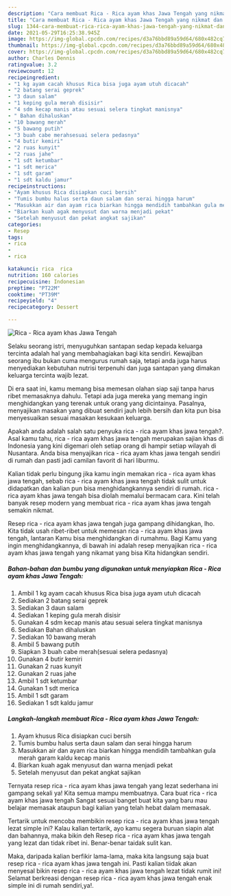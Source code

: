 ```yaml
---
description: "Cara membuat Rica - Rica ayam khas Jawa Tengah yang nikmat dan Mudah Dibuat"
title: "Cara membuat Rica - Rica ayam khas Jawa Tengah yang nikmat dan Mudah Dibuat"
slug: 1344-cara-membuat-rica-rica-ayam-khas-jawa-tengah-yang-nikmat-dan-mudah-dibuat
date: 2021-05-29T16:25:38.945Z
image: https://img-global.cpcdn.com/recipes/d3a76bbd89a59d64/680x482cq70/rica-rica-ayam-khas-jawa-tengah-foto-resep-utama.jpg
thumbnail: https://img-global.cpcdn.com/recipes/d3a76bbd89a59d64/680x482cq70/rica-rica-ayam-khas-jawa-tengah-foto-resep-utama.jpg
cover: https://img-global.cpcdn.com/recipes/d3a76bbd89a59d64/680x482cq70/rica-rica-ayam-khas-jawa-tengah-foto-resep-utama.jpg
author: Charles Dennis
ratingvalue: 3.2
reviewcount: 12
recipeingredient:
- "1 kg ayam cacah khusus Rica bisa juga ayam utuh dicacah"
- "2 batang serai geprek"
- "3 daun salam"
- "1 keping gula merah disisir"
- "4 sdm kecap manis atau sesuai selera tingkat manisnya"
- " Bahan dihaluskan"
- "10 bawang merah"
- "5 bawang putih"
- "3 buah cabe merahsesuai selera pedasnya"
- "4 butir kemiri"
- "2 ruas kunyit"
- "2 ruas jahe"
- "1 sdt ketumbar"
- "1 sdt merica"
- "1 sdt garam"
- "1 sdt kaldu jamur"
recipeinstructions:
- "Ayam khusus Rica disiapkan cuci bersih"
- "Tumis bumbu halus serta daun salam dan serai hingga harum"
- "Masukkan air dan ayam rica biarkan hingga mendidih tambahkan gula merah garam kaldu kecap manis"
- "Biarkan kuah agak menyusut dan warna menjadi pekat"
- "Setelah menyusut dan pekat angkat sajikan"
categories:
- Resep
tags:
- rica
- 
- rica

katakunci: rica  rica 
nutrition: 160 calories
recipecuisine: Indonesian
preptime: "PT22M"
cooktime: "PT39M"
recipeyield: "4"
recipecategory: Dessert

---
```



![Rica - Rica ayam khas Jawa Tengah](https://img-global.cpcdn.com/recipes/d3a76bbd89a59d64/680x482cq70/rica-rica-ayam-khas-jawa-tengah-foto-resep-utama.jpg)

Selaku seorang istri, menyuguhkan santapan sedap kepada keluarga tercinta adalah hal yang membahagiakan bagi kita sendiri. Kewajiban seorang ibu bukan cuma mengurus rumah saja, tetapi anda juga harus menyediakan kebutuhan nutrisi terpenuhi dan juga santapan yang dimakan keluarga tercinta wajib lezat.

Di era  saat ini, kamu memang bisa memesan olahan siap saji tanpa harus ribet memasaknya dahulu. Tetapi ada juga mereka yang memang ingin menghidangkan yang terenak untuk orang yang dicintainya. Pasalnya, menyajikan masakan yang dibuat sendiri jauh lebih bersih dan kita pun bisa menyesuaikan sesuai masakan kesukaan keluarga. 



Apakah anda adalah salah satu penyuka rica - rica ayam khas jawa tengah?. Asal kamu tahu, rica - rica ayam khas jawa tengah merupakan sajian khas di Indonesia yang kini digemari oleh setiap orang di hampir setiap wilayah di Nusantara. Anda bisa menyajikan rica - rica ayam khas jawa tengah sendiri di rumah dan pasti jadi camilan favorit di hari liburmu.

Kalian tidak perlu bingung jika kamu ingin memakan rica - rica ayam khas jawa tengah, sebab rica - rica ayam khas jawa tengah tidak sulit untuk didapatkan dan kalian pun bisa menghidangkannya sendiri di rumah. rica - rica ayam khas jawa tengah bisa diolah memalui bermacam cara. Kini telah banyak resep modern yang membuat rica - rica ayam khas jawa tengah semakin nikmat.

Resep rica - rica ayam khas jawa tengah juga gampang dihidangkan, lho. Kita tidak usah ribet-ribet untuk memesan rica - rica ayam khas jawa tengah, lantaran Kamu bisa menghidangkan di rumahmu. Bagi Kamu yang ingin menghidangkannya, di bawah ini adalah resep menyajikan rica - rica ayam khas jawa tengah yang nikamat yang bisa Kita hidangkan sendiri.

<!--inarticleads1-->

##### Bahan-bahan dan bumbu yang digunakan untuk menyiapkan Rica - Rica ayam khas Jawa Tengah:

1. Ambil 1 kg ayam cacah khusus Rica bisa juga ayam utuh dicacah
1. Sediakan 2 batang serai geprek
1. Sediakan 3 daun salam
1. Sediakan 1 keping gula merah disisir
1. Gunakan 4 sdm kecap manis atau sesuai selera tingkat manisnya
1. Sediakan  Bahan dihaluskan
1. Sediakan 10 bawang merah
1. Ambil 5 bawang putih
1. Siapkan 3 buah cabe merah(sesuai selera pedasnya)
1. Gunakan 4 butir kemiri
1. Gunakan 2 ruas kunyit
1. Gunakan 2 ruas jahe
1. Ambil 1 sdt ketumbar
1. Gunakan 1 sdt merica
1. Ambil 1 sdt garam
1. Sediakan 1 sdt kaldu jamur




<!--inarticleads2-->

##### Langkah-langkah membuat Rica - Rica ayam khas Jawa Tengah:

1. Ayam khusus Rica disiapkan cuci bersih
1. Tumis bumbu halus serta daun salam dan serai hingga harum
1. Masukkan air dan ayam rica biarkan hingga mendidih tambahkan gula merah garam kaldu kecap manis
1. Biarkan kuah agak menyusut dan warna menjadi pekat
1. Setelah menyusut dan pekat angkat sajikan




Ternyata resep rica - rica ayam khas jawa tengah yang lezat sederhana ini gampang sekali ya! Kita semua mampu membuatnya. Cara buat rica - rica ayam khas jawa tengah Sangat sesuai banget buat kita yang baru mau belajar memasak ataupun bagi kalian yang telah hebat dalam memasak.

Tertarik untuk mencoba membikin resep rica - rica ayam khas jawa tengah lezat simple ini? Kalau kalian tertarik, ayo kamu segera buruan siapin alat dan bahannya, maka bikin deh Resep rica - rica ayam khas jawa tengah yang lezat dan tidak ribet ini. Benar-benar taidak sulit kan. 

Maka, daripada kalian berfikir lama-lama, maka kita langsung saja buat resep rica - rica ayam khas jawa tengah ini. Pasti kalian tiidak akan menyesal bikin resep rica - rica ayam khas jawa tengah lezat tidak rumit ini! Selamat berkreasi dengan resep rica - rica ayam khas jawa tengah enak simple ini di rumah sendiri,ya!.

